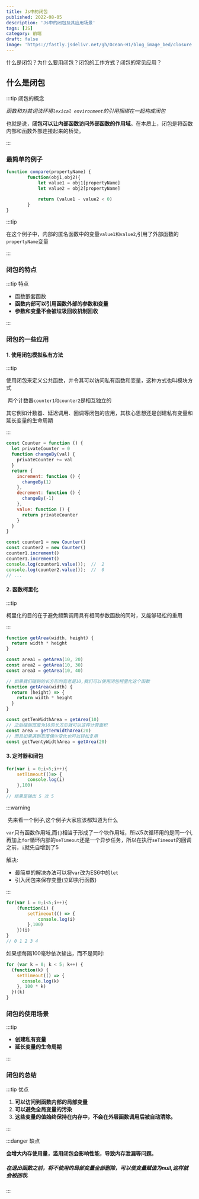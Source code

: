 ```yaml
---
title: Js中的闭包
published: 2022-08-05
description: 'Js中的闭包及其应用场景'
tags: [JS]
category: 前端
draft: false 
image: 'https://fastly.jsdelivr.net/gh/Ocean-H1/blog_image_bed/closure.png'
---
```


什么是闭包？为什么要用闭包？闭包的工作方式？闭包的常见应用？

## 什么是闭包

:::tip 闭包的概念

​	*函数和对其词法环境`lexical environment`的引用捆绑在一起构成闭包*

​	也就是说，**闭包可以让内部函数访问外部函数的作用域**。在本质上，闭包是将函数内部和函数外部连接起来的桥梁。

:::

### 最简单的例子

```javascript
function compare(propertyName) {
    	function(obj1,obj2){
            let value1 = obj1[propertyName]
            let value2 = obj2[propertyName]
            
            return (value1 - value2 < 0)
        }
}
```

:::tip

​	在这个例子中，内部的匿名函数中的变量`value1和value2`,引用了外部函数的`propertyName`变量

:::

### 闭包的特点

:::tip 特点

* 函数嵌套函数
* **函数内部可以引用函数外部的参数和变量**
* **参数和变量不会被垃圾回收机制回收**

:::

### 闭包的一些应用

#### 1. 使用闭包模拟私有方法

:::tip

​		使用闭包来定义公共函数，并令其可以访问私有函数和变量，这种方式也叫模块方式

​		两个计数器`counter1和counter2`是相互独立的

​		其它例如计数器、延迟调用、回调等闭包的应用，其核心思想还是创建私有变量和延长变量的生命周期

:::

```javascript
const Counter = function () {
  let privateCounter = 0
  function changeBy(val) {
    privateCounter += val
  }
  return {
    increment: function () {
      changeBy(1)
    },
    decrement: function () {
      changeBy(-1)
    },
    value: function () {
      return privateCounter
    }
  }
}

const counter1 = new Counter()
const counter2 = new Counter()
counter1.increment()
counter1.increment()
console.log(counter1.value());  //  2
console.log(counter2.value());  //  0
// ...
```

#### 2. 函数柯里化

:::tip

​		柯里化的目的在于避免频繁调用具有相同参数函数的同时，又能够轻松的重用

:::

```javascript
function getArea(width, height) {
  return width * height
}

const area1 = getArea(10, 20)
const area2 = getArea(10, 30)
const area3 = getArea(10, 40)

// 如果我们碰到的长方形的宽老是10,我们可以使用闭包柯里化这个函数
function getArea(width) {
  return (height) => {
    return width * height
  }
}

const getTenWidthArea = getArea(10)
// 之后碰到宽度为10的长方形就可以这样计算面积
const area = getTenWidthArea(20)
// 而且如果遇到宽度偶尔变化也可以轻松复用
const getTwentyWidthArea = getArea(20)
```

#### 3. 定时器和闭包

```javascript
for(var i = 0;i<5;i++){
    setTimeout(()=> {
        console.log(i)
    },100)
}
// 结果是输出 5 次 5
```

:::warning

​	先来看一个例子,这个例子大家应该都知道为什么

​	`var`只有函数作用域,而`{}`相当于形成了一个块作用域，所以5次循环用的是同一个i,再加上`for`循环内部的`seTimeout`还是一个异步任务，所以在执行`seTimeout`的回调之前，`i`就先自增到了5

解决:

* 最简单的解决办法可以将`var`改为ES6中的`let`
* 引入闭包来保存变量(立即执行函数)

:::

```javascript
for(var i = 0;i<5;i++){
    (function(i) {
        setTimeout(() => {
            console.log(i)
        },100)
    })(i)
}
// 0 1 2 3 4
```

如果想每隔100毫秒依次输出，而不是同时:

```javascript
for (var k = 0; k < 5; k++) {
  (function(k) {
    setTimeout(() => {
      console.log(k)
    }, 100 * k)
  })(k)
}
```

### 闭包的使用场景

:::tip

* **创建私有变量**
* **延长变量的生命周期**

:::

### 闭包的总结

:::tip 优点

1. **可以访问到函数内部的局部变量**
2. **可以避免全局变量的污染**
3. **这些变量的值始终保持在内存中，不会在外层函数调用后被自动清除。**

:::

:::danger 缺点

​	**会增大内存使用量，滥用闭包会影响性能，导致内存泄漏等问题。**

##### 在退出函数之前，将不使用的局部变量全部删除，可以使变量赋值为null,这样就会被回收.

:::

